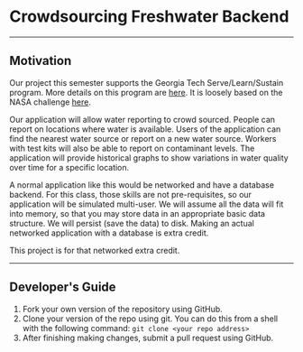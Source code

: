 # Crowdsourcing Freshwater Backend

----
## Motivation
Our project this semester supports the Georgia Tech Serve/Learn/Sustain program. More details on this program are [here](￼http://serve-learn-sustain.gatech.edu/welcome). It is loosely based on the NASA challenge [here](https://2015.spaceappschallenge.org/challenge/clean-water-mapping/).

Our application will allow water reporting to crowd sourced. People can report on locations where water is available. Users of the application can find the nearest water source or report on a new water source. Workers with test kits will also be able to report on contaminant levels. The application will provide historical graphs to show variations in water quality over time for a specific location.

A normal application like this would be networked and have a database backend. For this class, those skills are not pre-requisites, so our application will be simulated multi-user. We will assume all the data will fit into memory, so that you may store data in an appropriate basic data structure. We will persist (save the data) to disk. Making an actual networked application with a database is extra credit.

This project is for that networked extra credit.

----
## Developer's Guide
1. Fork your own version of the repository using GitHub.
2. Clone your version of the repo using git. You can do this from a shell with the following command: `git clone <your repo address>`
3. After finishing making changes, submit a pull request using GitHub.
